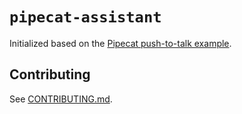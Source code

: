 # `pipecat-assistant`

Initialized based on the [Pipecat push-to-talk example](https://github.com/pipecat-ai/pipecat-examples/tree/main/push-to-talk).

## Contributing

See [CONTRIBUTING.md](CONTRIBUTING.md).
